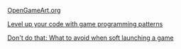 [OpenGameArt.org](https://opengameart.org/)

[Level up your code with game programming patterns](https://blog.unity.com/games/level-up-your-code-with-game-programming-patterns)

[Don't do that: What to avoid when soft launching a game](https://www.gamesindustry.biz/dont-do-that-what-to-avoid-when-soft-launching-a-game)
